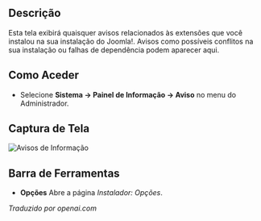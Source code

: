 <!-- Filename: Help4.x:Information:_Warnings / Display title: Informação: Avisos -->

## Descrição

Esta tela exibirá quaisquer avisos relacionados às extensões que você instalou na sua instalação do Joomla!. Avisos como possíveis conflitos na sua instalação ou falhas de dependência podem aparecer aqui.

## Como Aceder

- Selecione **Sistema → Painel de Informação → Aviso** no menu do Administrador.

## Captura de Tela

![Avisos de Informação](../../../pt/images/information/warnings.png)

## Barra de Ferramentas

- **Opções** Abre a página *Instalador: Opções*.

*Traduzido por openai.com*

